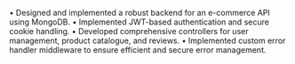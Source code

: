 •	Designed and implemented a robust backend for an e-commerce API using MongoDB.
•	Implemented JWT-based authentication and secure cookie handling.
•	Developed comprehensive controllers for user management, product catalogue, and reviews.
•	Implemented custom error handler middleware to ensure efficient and secure error management.

